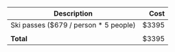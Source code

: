 | Description                           | Cost  |
| ------------------------------------- | -----:|
| Ski passes ($679 / person * 5 people) | $3395 |
|                                       |       |
| **Total**                             | $3395 |
